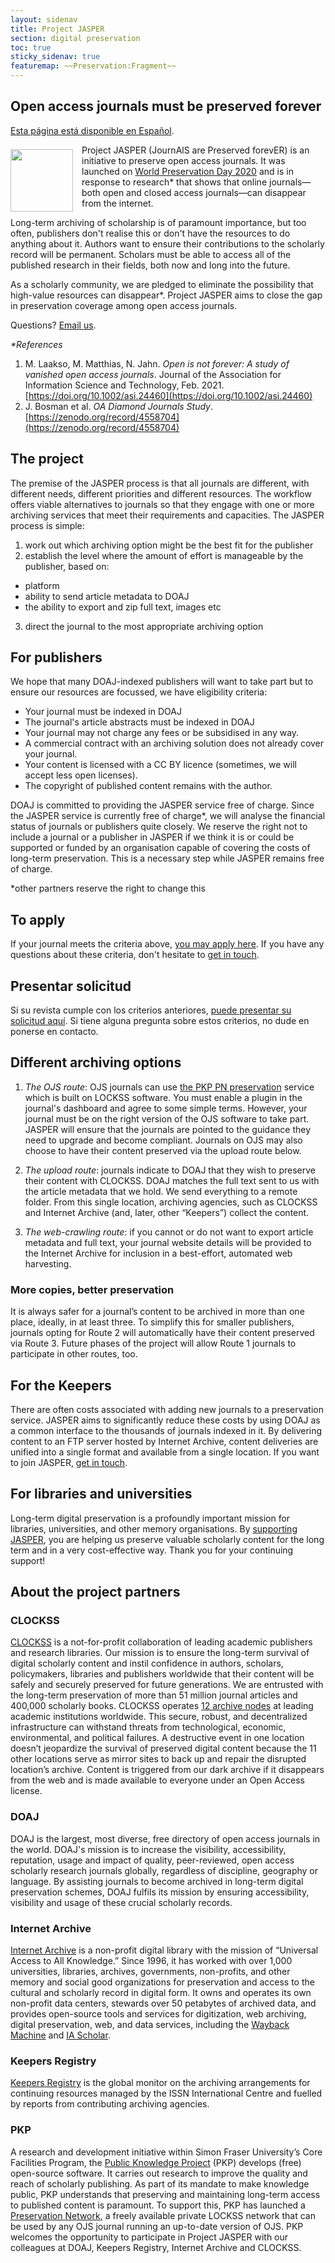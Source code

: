 ```yaml
---
layout: sidenav
title: Project JASPER
section: digital preservation
toc: true
sticky_sidenav: true
featuremap: ~~Preservation:Fragment~~
---
```


## Open access journals must be preserved forever

[Esta página está disponible en Español](https://docs.google.com/document/d/1dCxZYO0HDmFWMyazbkayZJtpCYkO9AIf0xqw-z55rU0/edit?usp=sharing).

<img style="float: left; height: 100px; width: auto; margin: .5em 1em .5em 0;" src="/assets/img/jasper/logo.png"> Project JASPER (JournAlS are Preserved forevER) is an initiative to preserve open access journals. It was launched on [World Preservation Day 2020](https://www.dpconline.org/events/world-digital-preservation-day) and is in response to research* that shows that online journals—both open and closed access journals—can disappear from the internet. 

Long-term archiving of scholarship is of paramount importance, but too often, publishers don't realise this or don't have the resources to do anything about it. Authors want to ensure their contributions to the scholarly record will be permanent. Scholars must be able to access all of the published research in their fields, both now and long into the future.

As a scholarly community, we are pledged to eliminate the possibility that high-value resources can disappear*. Project JASPER aims to close the gap in preservation coverage among open access journals.

Questions? [Email us](mailto:preservation@doaj.org).

_*References_

1. M. Laakso, M. Matthias, N. Jahn. _Open is not forever: A study of vanished open access journals_. Journal of the Association for Information Science and Technology, Feb. 2021. [https://doi.org/10.1002/asi.24460](https://doi.org/10.1002/asi.24460)
2. J. Bosman et al. _OA Diamond Journals Study_. [https://zenodo.org/record/4558704](https://zenodo.org/record/4558704)

## The project

The premise of the JASPER process is that all journals are different, with different needs, different priorities and different resources. The workflow offers viable alternatives to journals so that they engage with one or more archiving services that meet their requirements and capacities. The JASPER process is simple:

1. work out which archiving option might be the best fit for the publisher
2. establish the level where the amount of effort is manageable by the publisher, based on:
  * platform
  * ability to send article metadata to DOAJ
  * the ability to export and zip full text, images etc
3. direct the journal to the most appropriate archiving option

## For publishers

We hope that many DOAJ-indexed publishers will want to take part but to ensure our resources are focussed, we have eligibility criteria:

- Your journal must be indexed in DOAJ
- The journal's article abstracts must be indexed in DOAJ
- Your journal may not charge any fees or be subsidised in any way.
- A commercial contract with an archiving solution does not already cover your journal.
- Your content is licensed with a CC BY licence (sometimes, we will accept less open licenses).
- The copyright of published content remains with the author.

DOAJ is committed to providing the JASPER service free of charge. Since the JASPER service is currently free of charge*, we will analyse the financial status of journals or publishers quite closely. We reserve the right not to include a journal or a publisher in JASPER if we think it is or could be supported or funded by an organisation capable of covering the costs of long-term preservation. This is a necessary step while JASPER remains free of charge.

*other partners reserve the right to change this

## To apply

If your journal meets the criteria above, [you may apply here](https://www.surveymonkey.com/r/JASPERPRESERVATION). If you have any questions about these criteria, don't hesitate to [get in touch](mailto:preservation@doaj.org).

## Presentar solicitud

Si su revista cumple con los criterios anteriores, [puede presentar su solicitud aquí](https://www.surveymonkey.com/r/ProyectoJASPER). Si tiene alguna pregunta sobre estos criterios, no dude en ponerse en contacto.

## Different archiving options
1. *The OJS route*: OJS journals can use [the PKP PN preservation](https://docs.pkp.sfu.ca/pkp-pn/en/) service which is built on LOCKSS software. You must enable a plugin in the journal's dashboard and agree to some simple terms. However, your journal must be on the right version of the OJS software to take part. JASPER will ensure that the journals are pointed to the guidance they need to upgrade and become compliant. Journals on OJS may also choose to have their content preserved via the upload route below.

2. *The upload route*: journals indicate to DOAJ that they wish to preserve their content with CLOCKSS. DOAJ matches the full text sent to us with the article metadata that we hold. We send everything to a remote folder. From this single location, archiving agencies, such as CLOCKSS and Internet Archive (and, later, other “Keepers”) collect the content.

3. *The web-crawling route*: if you cannot or do not want to export article metadata and full text, your journal website details will be provided to the Internet Archive for inclusion in a best-effort, automated web harvesting.

### More copies, better preservation
It is always safer for a journal’s content to be archived in more than one place, ideally, in at least three. To simplify this for smaller publishers, journals opting for Route 2 will automatically have their content preserved via Route 3. Future phases of the project will allow Route 1 journals to participate in other routes, too.

## For the Keepers
There are often costs associated with adding new journals to a preservation service. JASPER aims to significantly reduce these costs by using DOAJ as a common interface to the thousands of journals indexed in it. By delivering content to an FTP server hosted by Internet Archive, content deliveries are unified into a single format and available from a single location. If you want to join JASPER, [get in touch](mailto:preservation@doaj.org).

## For libraries and universities
Long-term digital preservation is a profoundly important mission for libraries, universities, and other memory organisations. By [supporting JASPER](https://doaj.org/support/), you are helping us preserve valuable scholarly content for the long term and in a very cost-effective way. Thank you for your continuing support!

## About the project partners

### CLOCKSS
[CLOCKSS](https://clockss.org/) is a not-for-profit collaboration of leading academic publishers and research libraries. Our mission is to ensure the long-term survival of digital scholarly content and instil confidence in authors, scholars, policymakers, libraries and publishers worldwide that their content will be safely and securely preserved for future generations. We are entrusted with the long-term preservation of more than 51 million journal articles and 400,000 scholarly books. CLOCKSS operates [12 archive nodes](https://clockss.org/archive-nodes/) at leading academic institutions worldwide. This secure, robust, and decentralized infrastructure can withstand threats from technological, economic, environmental, and political failures. A destructive event in one location doesn’t jeopardize the survival of preserved digital content because the 11 other locations serve as mirror sites to back up and repair the disrupted location’s archive. Content is triggered from our dark archive if it disappears from the web and is made available to everyone under an Open Access license.

### DOAJ
DOAJ is the largest, most diverse, free directory of open access journals in the world. DOAJ's mission is to increase the visibility, accessibility, reputation, usage and impact of quality, peer-reviewed, open access scholarly research journals globally, regardless of discipline, geography or language. By assisting journals to become archived in long-term digital preservation schemes, DOAJ fulfils its mission by ensuring accessibility, visibility and usage of these crucial scholarly records.

### Internet Archive
[Internet Archive](https://archive.org/) is a non-profit digital library with the mission of “Universal Access to All Knowledge.” Since 1996, it has worked with over 1,000 universities, libraries, archives, governments, non-profits, and other memory and social good organizations for preservation and access to the cultural and scholarly record in digital form. It owns and operates its own non-profit data centers, stewards over 50 petabytes of archived data, and provides open-source tools and services for digitization, web archiving, digital preservation, web, and data services, including the [Wayback Machine](https://web.archive.org/) and [IA Scholar](https://scholar.archive.org/).

### Keepers Registry
[Keepers Registry](https://keepers.issn.org) is the global monitor on the archiving arrangements for continuing resources managed by the ISSN International Centre and fuelled by reports from contributing archiving agencies.

### PKP
A research and development initiative within Simon Fraser University’s Core Facilities Program, the [Public Knowledge Project](https://pkp.sfu.ca/) (PKP) develops (free) open-source software. It carries out research to improve the quality and reach of scholarly publishing. As part of its mandate to make knowledge public, PKP understands that preserving and maintaining long-term access to published content is paramount. To support this, PKP has launched a [Preservation Network](https://pkp.sfu.ca/pkp-pn/), a freely available private LOCKSS network that can be used by any OJS journal running an up-to-date version of OJS. PKP welcomes the opportunity to participate in Project JASPER with our colleagues at DOAJ, Keepers Registry, Internet Archive and CLOCKSS.
